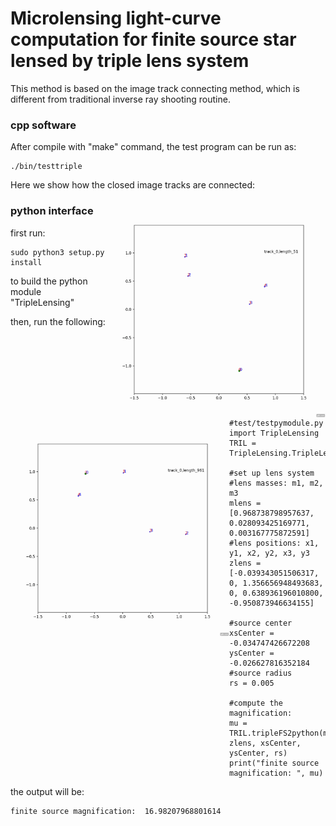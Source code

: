 # Microlensing light-curve computation for finite source star lensed by triple lens system

This method is based on the image track connecting method, which is different from traditional inverse ray shooting routine.

### cpp software

After compile with "make" command, the test program can be run as:

```
./bin/testtriple
```

Here we show how the closed image tracks are connected:

<img align="right" src="./doc/connected_track_eg.gif" width="350" height="350"><img align="left" src="./doc/connected_track_eg2.gif" width="350" height="350"> 



















### python interface

first run:

```
sudo python3 setup.py install
```

to build the python module "TripleLensing"

then, run the following:

```
#test/testpymodule.py
import TripleLensing
TRIL = TripleLensing.TripleLensing()

#set up lens system
#lens masses: m1, m2, m3
mlens = [0.968738798957637, 0.028093425169771, 0.003167775872591]
#lens positions: x1, y1, x2, y2, x3, y3
zlens = [-0.039343051506317, 0, 1.356656948493683, 0, 0.638936196010800, -0.950873946634155]

#source center
xsCenter = -0.034747426672208
ysCenter = -0.026627816352184
#source radius
rs = 0.005

#compute the magnification:
mu = TRIL.tripleFS2python(mlens, zlens, xsCenter, ysCenter, rs)
print("finite source magnification: ", mu)
```

the output will be:

```
finite source magnification:  16.98207968801614
```


